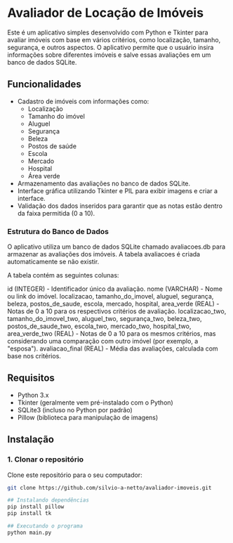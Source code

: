# Avaliador de Locação de Imóveis

Este é um aplicativo simples desenvolvido com Python e Tkinter para avaliar imóveis com base em vários critérios, como localização, tamanho, segurança, e outros aspectos. O aplicativo permite que o usuário insira informações sobre diferentes imóveis e salve essas avaliações em um banco de dados SQLite.

## Funcionalidades

- Cadastro de imóveis com informações como:
  - Localização
  - Tamanho do imóvel
  - Aluguel
  - Segurança
  - Beleza
  - Postos de saúde
  - Escola
  - Mercado
  - Hospital
  - Área verde
- Armazenamento das avaliações no banco de dados SQLite.
- Interface gráfica utilizando Tkinter e PIL para exibir imagens e criar a interface.
- Validação dos dados inseridos para garantir que as notas estão dentro da faixa permitida (0 a 10).

### Estrutura do Banco de Dados
O aplicativo utiliza um banco de dados SQLite chamado avaliacoes.db para armazenar as avaliações dos imóveis. A tabela avaliacoes é criada automaticamente se não existir.

A tabela contém as seguintes colunas:

id (INTEGER) - Identificador único da avaliação.
nome (VARCHAR) - Nome ou link do imóvel.
localizacao, tamanho_do_imovel, aluguel, segurança, beleza, postos_de_saude, escola, mercado, hospital, area_verde (REAL) - Notas de 0 a 10 para os respectivos critérios de avaliação.
localizacao_two, tamanho_do_imovel_two, aluguel_two, segurança_two, beleza_two, postos_de_saude_two, escola_two, mercado_two, hospital_two, area_verde_two (REAL) - Notas de 0 a 10 para os mesmos critérios, mas considerando uma comparação com outro imóvel (por exemplo, a "esposa").
avaliacao_final (REAL) - Média das avaliações, calculada com base nos critérios.

## Requisitos

- Python 3.x
- Tkinter (geralmente vem pré-instalado com o Python)
- SQLite3 (incluso no Python por padrão)
- Pillow (biblioteca para manipulação de imagens)

## Instalação

### 1. Clonar o repositório

Clone este repositório para o seu computador:

```bash
git clone https://github.com/silvio-a-netto/avaliador-imoveis.git

## Instalando dependências
pip install pillow
pip install tk

## Executando o programa
python main.py


